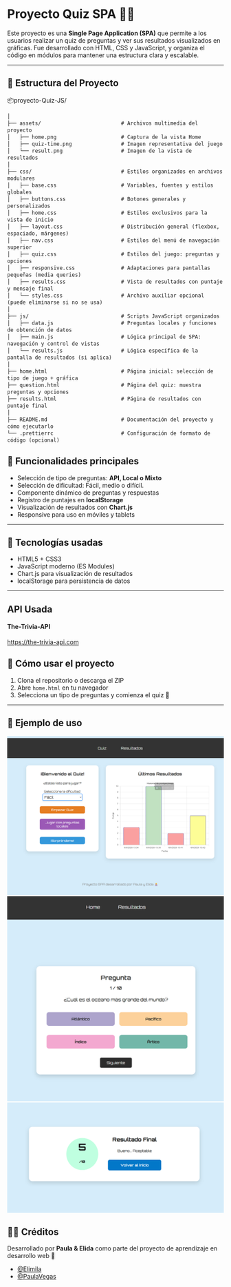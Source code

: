 # Proyecto Quiz SPA 🧠✨

Este proyecto es una **Single Page Application (SPA)** que permite a los usuarios realizar un quiz de preguntas y ver sus resultados visualizados en gráficas. Fue desarrollado con HTML, CSS y JavaScript, y organiza el código en módulos para mantener una estructura clara y escalable.

---

## 📁 Estructura del Proyecto

📦proyecto-Quiz-JS/

```
│
├── assets/                          # Archivos multimedia del proyecto
│   ├── home.png                     # Captura de la vista Home
│   ├── quiz-time.png                # Imagen representativa del juego
│   └── result.png                   # Imagen de la vista de resultados
│
├── css/                             # Estilos organizados en archivos modulares
│   ├── base.css                     # Variables, fuentes y estilos globales
│   ├── buttons.css                  # Botones generales y personalizados
│   ├── home.css                     # Estilos exclusivos para la vista de inicio
│   ├── layout.css                   # Distribución general (flexbox, espaciado, márgenes)
│   ├── nav.css                      # Estilos del menú de navegación superior
│   ├── quiz.css                     # Estilos del juego: preguntas y opciones
│   ├── responsive.css               # Adaptaciones para pantallas pequeñas (media queries)
│   ├── results.css                  # Vista de resultados con puntaje y mensaje final
│   └── styles.css                   # Archivo auxiliar opcional (puede eliminarse si no se usa)
│
├── js/                              # Scripts JavaScript organizados
│   ├── data.js                      # Preguntas locales y funciones de obtención de datos
│   ├── main.js                      # Lógica principal de SPA: navegación y control de vistas
│   └── results.js                   # Lógica específica de la pantalla de resultados (si aplica)
│
├── home.html                        # Página inicial: selección de tipo de juego + gráfica
├── question.html                    # Página del quiz: muestra preguntas y opciones
├── results.html                     # Página de resultados con puntaje final
│
├── README.md                        # Documentación del proyecto y cómo ejecutarlo
└── .prettierrc                      # Configuración de formato de código (opcional)
```

## 🚀 Funcionalidades principales

-   Selección de tipo de preguntas: **API, Local o Mixto**
-   Selección de dificultad: Fácil, medio o difícil.
-   Componente dinámico de preguntas y respuestas
-   Registro de puntajes en **localStorage**
-   Visualización de resultados con **Chart.js**
-   Responsive para uso en móviles y tablets

---

## 🧩 Tecnologías usadas

-   HTML5 + CSS3
-   JavaScript moderno (ES Modules)
-   Chart.js para visualización de resultados
-   localStorage para persistencia de datos

---

## API Usada

#### The-Trivia-API

https://the-trivia-api.com

## 📌 Cómo usar el proyecto

1. Clona el repositorio o descarga el ZIP
2. Abre `home.html` en tu navegador
3. Selecciona un tipo de preguntas y comienza el quiz 🎉

---

## 📌 Ejemplo de uso

![App Screenshot](./assets/home.png)
![App Screenshot](./assets/quiz-time.png)
![App Screenshot](./assets/result.png)

## 🧑‍💻 Créditos

Desarrollado por **Paula & Elida** como parte del proyecto de aprendizaje en desarrollo web 🥳

-   [@Elimila](https://www.github.com/elimila)
-   [@PaulaVegas](https://www.github.com/PaulaVegas)
